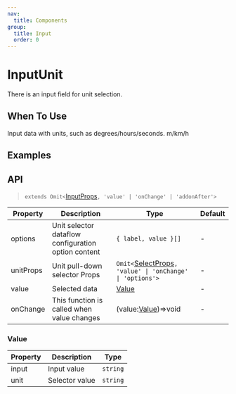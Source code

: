 ```yaml
---
nav:
  title: Components
group:
  title: Input
  order: 0
---
```


# InputUnit

There is an input field for unit selection.

## When To Use

Input data with units, such as degrees/hours/seconds. m/km/h

## Examples

<code src='./demo/basic.tsx' title='Basic'></code>

## API

> `extends Omit<`[InputProps](https://ant-design.antgroup.com/components/select#select-props)`, 'value' | 'onChange' | 'addonAfter'>`

| Property  | Description                                         | Type                                                                                                                        | Default |
| --------- | --------------------------------------------------- | --------------------------------------------------------------------------------------------------------------------------- | ------- |
| options   | Unit selector dataflow configuration option content | `{ label, value }[]`                                                                                                        | -       |
| unitProps | Unit pull-down selector Props                       | `Omit<`[SelectProps](https://ant-design.antgroup.com/components/select#select-props)`, 'value' \| 'onChange' \| 'options'>` | -       |
| value     | Selected data                                       | [Value](#value)                                                                                                             | -       |
| onChange  | This function is called when value changes          | (value:[Value](#value))=>void                                                                                               | -       |

### Value

| Property | Description    | Type     |
| -------- | -------------- | -------- |
| input    | Input value    | `string` |
| unit     | Selector value | `string` |
